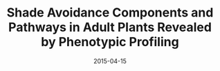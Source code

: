 ---
title: "Shade Avoidance Components and Pathways in Adult Plants Revealed by Phenotypic Profiling"
collection: publications
venue: "PLOS GENETICS"
date: 2015-04-15
paperurl: http://upendrak.github.io/files/paper5.pdf
citation: 'Kazunari Nozue, An Tat, Upendra Kumar Devisetty, Matt Robinson, Maxwell Mumbach, Yasunori Ichihashi, Saradadevi Lekkala, and Julin N. Maloof (2015). "Shade Avoidance Components and Pathways in Adult Plants Revealed by Phenotypic Profiling" <i>PLOS GENETICS</i>. 1(5).'
---
